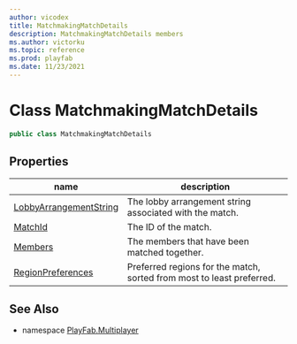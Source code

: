 ```yaml
---
author: vicodex
title: MatchmakingMatchDetails
description: MatchmakingMatchDetails members
ms.author: victorku
ms.topic: reference
ms.prod: playfab
ms.date: 11/23/2021
---
```


# Class MatchmakingMatchDetails

```csharp
public class MatchmakingMatchDetails
```

## Properties

| name | description |
| --- | --- |
| [LobbyArrangementString](MatchmakingMatchDetails/LobbyArrangementString.md) | The lobby arrangement string associated with the match. |
| [MatchId](MatchmakingMatchDetails/MatchId.md) | The ID of the match. |
| [Members](MatchmakingMatchDetails/Members.md) | The members that have been matched together. |
| [RegionPreferences](MatchmakingMatchDetails/RegionPreferences.md) | Preferred regions for the match, sorted from most to least preferred. |

## See Also

* namespace [PlayFab.Multiplayer](../PlayFabMultiplayerSDK.md)
